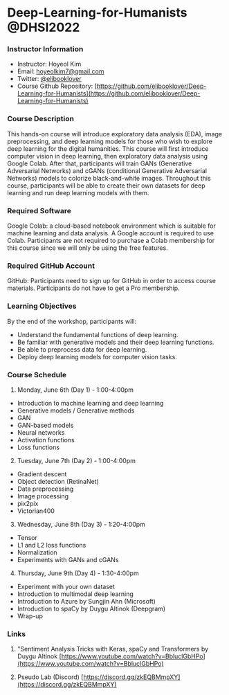 # Deep-Learning-for-Humanists @DHSI2022

### Instructor Information
- Instructor: Hoyeol Kim
- Email: hoyeolkim7@gmail.com
- Twitter: [@elibooklover](https://twitter.com/elibooklover)
- Course Github Repository: [https://github.com/elibooklover/Deep-Learning-for-Humanists](https://github.com/elibooklover/Deep-Learning-for-Humanists)

### Course Description
This hands-on course will introduce exploratory data analysis (EDA), image preprocessing, and deep learning models for those who wish to explore deep learning for the digital humanities. This course will first introduce computer vision in deep learning, then exploratory data analysis using Google Colab. After that, participants will train GANs (Generative Adversarial Networks) and cGANs (conditional Generative Adversarial Networks) models to colorize black-and-white images. Throughout this course, participants will be able to create their own datasets for deep learning and run deep learning models with them.

### Required Software
Google Colab: a cloud-based notebook environment which is suitable for machine learning and data analysis. A Google account is required to use Colab. Participants are not required to purchase a Colab membership for this course since we will only be using the free features.

### Required GitHub Account
GitHub: Participants need to sign up for GitHub in order to access course materials. Participants do not have to get a Pro membership.

### Learning Objectives
By the end of the workshop, participants will:

-	Understand the fundamental functions of deep learning.
-	Be familiar with generative models and their deep learning functions.
-	Be able to preprocess data for deep learning.
-	Deploy deep learning models for computer vision tasks.

### Course Schedule
1. Monday, June 6th (Day 1) - 1:00-4:00pm
-	Introduction to machine learning and deep learning
-	Generative models / Generative methods
-	GAN
-	GAN-based models
-	Neural networks
-	Activation functions
-	Loss functions

2. Tuesday, June 7th (Day 2) - 1:00-4:00pm
-	Gradient descent
-	Object detection (RetinaNet)
-	Data preprocessing
-	Image processing
-	pix2pix 
-	Victorian400

3. Wednesday, June 8th (Day 3) - 1:20-4:00pm
- Tensor
- L1 and L2 loss functions
- Normalization
- Experiments with GANs and cGANs

4. Thursday, June 9th (Day 4) - 1:30-4:00pm
-	Experiment with your own dataset
-	Introduction to multimodal deep learning
-	Introduction to Azure by Sungjin Ahn (Microsoft)
-	Introduction to spaCy by Duygu Altinok (Deepgram)
-	Wrap-up

### Links
1. "Sentiment Analysis Tricks with Keras, spaCy and Transformers by Duygu Altinok
[https://www.youtube.com/watch?v=BbluclGbHPo](https://www.youtube.com/watch?v=BbluclGbHPo)

2. Pseudo Lab (Discord)
[https://discord.gg/zkEQBMmpXY](https://discord.gg/zkEQBMmpXY)